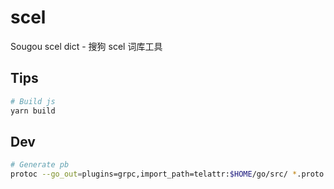 # scel
Sougou scel dict - 搜狗 scel 词库工具

## Tips

```bash
# Build js
yarn build
```

## Dev

```bash
# Generate pb
protoc --go_out=plugins=grpc,import_path=telattr:$HOME/go/src/ *.proto
```